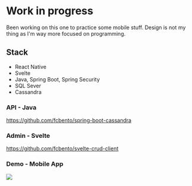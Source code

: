 # Work in progress

Been working on this one to practice some mobile stuff. Design is not my thing as I'm way more focused on programming.

## Stack
- React Native
- Svelte
- Java, Spring Boot, Spring Security
- SQL Sever
- Cassandra 

### API - Java
https://github.com/fcbento/spring-boot-cassandra

### Admin - Svelte
https://github.com/fcbento/svelte-crud-client

### Demo - Mobile App

![](app.gif)